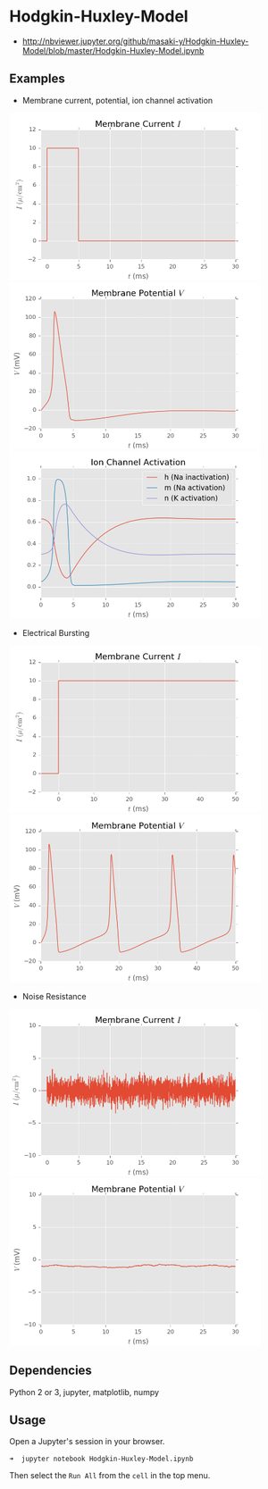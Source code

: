 # Hodgkin-Huxley-Model

* http://nbviewer.jupyter.org/github/masaki-y/Hodgkin-Huxley-Model/blob/master/Hodgkin-Huxley-Model.ipynb

## Examples  
* Membrane current, potential, ion channel activation  
<img src="/examples/1current.png" width="450">  
<img src="/examples/1potential.png" width="450">  
<img src="/examples/1actv.png" width="450">  

* Electrical Bursting  
<img src="/examples/2current.png" width="450">  
<img src="/examples/2potential.png" width="450">  

* Noise Resistance  
<img src="/examples/7current.png" width="450">  
<img src="/examples/7potential.png" width="450">  

## Dependencies
Python 2 or 3, jupyter, matplotlib, numpy

## Usage
Open a Jupyter's session in your browser.  
```shellsession
➜  jupyter notebook Hodgkin-Huxley-Model.ipynb
```
Then select the `Run All` from the `cell` in the top menu.  
